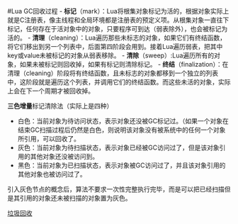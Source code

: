 #Lua 
GC回收过程
	- **标记**（mark）：Lua将根集对象标记为活的，根据对象实际上就是C注册表，像主线程和全局环境都是注册表的预定义项。从根集对象一直往下标记，任何存在于活对象中的对象，只要程序可到达（弱表除外），也会被标记为活的。
	- **清理**（cleaning）：Lua遍历那些未标志的对象，如果它们有终结函数，将它们移出到另一个列表中，后面第四阶段会用到。接着Lua遍历弱表，把其中key或value未被标记的对象从弱表移除。
	- **清除**（sweep）:Lua遍历所有的对象，如果未被标记则回收掉，如果有标记则清除标记。
	- **终结**（finalization）：在清理（cleaning）阶段将有终结函数，且未标志的对象都移到一个独立的列表中，这阶段就是遍历这个列表，并调用它们的终结函数。而这些未活的对象，实际上会在下一个周期才被回收掉。

**三色增量**标记清除法（实际上是四种）
- 白色：当前对象为待访问状态，表示对象还没被GC标记过。（如果一个对象在结束GC扫描过程后仍然是白色，则说明该对象没有被系统中的任何一个对象所引用，可以回收了。
- 灰色：当前对象为待扫描状态，表示对象已经被GC访问过了，但是该对象引用的其他对象还没被访问到。
- 黑色：当前对象为已扫描状态，表示对象被GC访问过了，并且该对象引用的其他对象也被访问过了。

引入灰色节点的概念后，算法不要求一次性完整执行完毕，而是可以把已经扫描但是其引用的对象还未被扫描的对象置为灰色。

[垃圾回收](https://zhuanlan.zhihu.com/p/76250195)
